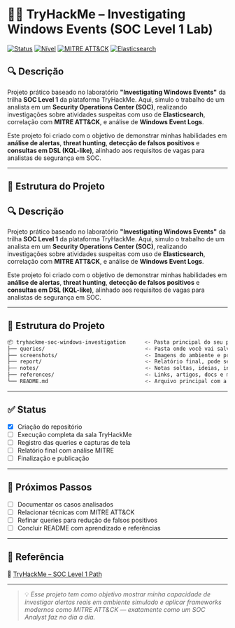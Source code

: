 # 🕵️‍♀️ TryHackMe – Investigating Windows Events (SOC Level 1 Lab)

[![Status](https://img.shields.io/badge/status-em%20andamento-yellow)]()
[![Nível](https://img.shields.io/badge/nível-intermediário-blue)]()
[![MITRE ATT&CK](https://img.shields.io/badge/framework-MITRE%20ATT%26CK-red)]()
[![Elasticsearch](https://img.shields.io/badge/stack-ELK-orange)]()

## 🔍 Descrição

Projeto prático baseado no laboratório **"Investigating Windows Events"** da trilha **SOC Level 1** da plataforma TryHackMe. Aqui, simulo o trabalho de um analista em um **Security Operations Center (SOC)**, realizando investigações sobre atividades suspeitas com uso de **Elasticsearch**, correlação com **MITRE ATT&CK**, e análise de **Windows Event Logs**.

Este projeto foi criado com o objetivo de demonstrar minhas habilidades em **análise de alertas**, **threat hunting**, **detecção de falsos positivos** e **consultas em DSL (KQL-like)**, alinhado aos requisitos de vagas para analistas de segurança em SOC.

---

## 📁 Estrutura do Projeto

## 🔍 Descrição

Projeto prático baseado no laboratório **"Investigating Windows Events"** da trilha **SOC Level 1** da plataforma TryHackMe. Aqui, simulo o trabalho de um analista em um **Security Operations Center (SOC)**, realizando investigações sobre atividades suspeitas com uso de **Elasticsearch**, correlação com **MITRE ATT&CK**, e análise de **Windows Event Logs**.

Este projeto foi criado com o objetivo de demonstrar minhas habilidades em **análise de alertas**, **threat hunting**, **detecção de falsos positivos** e **consultas em DSL (KQL-like)**, alinhado aos requisitos de vagas para analistas de segurança em SOC.

---

## 📁 Estrutura do Projeto

```bash
📦 tryhackme-soc-windows-investigation      <- Pasta principal do seu projeto
├── queries/                                <- Pasta onde você vai salvar as queries DSL (Elasticsearch)
├── screenshots/                            <- Imagens do ambiente e prints das investigações
├── report/                                 <- Relatório final, pode ser em Markdown ou PDF
├── notes/                                  <- Notas soltas, ideias, insights durante o processo
├── references/                             <- Links, artigos, docs e materiais que você consultou
└── README.md                               <- Arquivo principal com a descrição do projeto
```


---

## ✅ Status

- [x] Criação do repositório
- [ ] Execução completa da sala TryHackMe
- [ ] Registro das queries e capturas de tela
- [ ] Relatório final com análise MITRE
- [ ] Finalização e publicação

---

## 🚀 Próximos Passos

- [ ] Documentar os casos analisados
- [ ] Relacionar técnicas com MITRE ATT&CK
- [ ] Refinar queries para redução de falsos positivos
- [ ] Concluir README com aprendizado e referências

---

## 📌 Referência

🔗 [TryHackMe – SOC Level 1 Path](https://tryhackme.com/path/outline/soclevel1)

---

> 💡 *Esse projeto tem como objetivo mostrar minha capacidade de investigar alertas reais em ambiente simulado e aplicar frameworks modernos como MITRE ATT&CK — exatamente como um SOC Analyst faz no dia a dia.*
